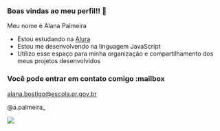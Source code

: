 ### Boas vindas ao meu perfil!! 🤍

Meu nome é Alana Palmeira

- Estou estudando na [Alura](https://www.alura.com.br)
- Estou me desenvolvendo na linguagem JavaScript
- Utilizo esse espaço para minha organização e compartilhamento dos meus projetos desenvolvidos

### Você pode entrar em contato comigo :mailbox

alana.bostigo@escola.pr.gov.br

@a.palmeira_

![](https://media.tenor.com/9LUr-_obbVAAAAAC/hello-kitty.gif)
